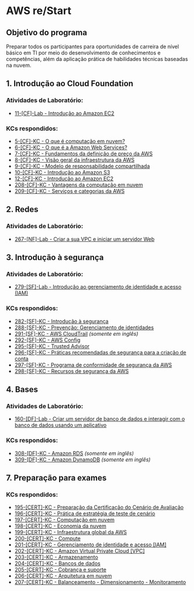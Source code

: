 # AWS re/Start

## Objetivo do programa
Preparar todos os participantes para oportunidades de carreira de nível básico em TI por meio do desenvolvimento de conhecimentos e competências, além da aplicação prática de habilidades técnicas baseadas na nuvem. 

## 1. Introdução ao Cloud Foundation

### Atividades de Laboratório:
- [11-[CF]-Lab - Introdução ao Amazon EC2](Labs/introducao-ao-amazon-ec2.pdf)

### KCs respondidos:
- [5-[CF]-KC - O que é computação em nuvem?](KCs/005.md)
- [6-[CF]-KC - O que é a Amazon Web Services?](KCs/006.md)
- [7-[CF]-KC - Fundamentos da definição de preço da AWS](KCs/007.md)
- [8-[CF]-KC - Visão geral da infraestrutura da AWS](KCs/008.md)
- [9-[CF]-KC - Modelo de responsabilidade compartilhada](KCs/009.md)
- [10-[CF]-KC - Introdução ao Amazon S3](KCs/010.md)
- [12-[CF]-KC - Introdução ao Amazon EC2](KCs/012.md)
- [208-[CF]-KC - Vantagens da computação em nuvem](KCs/208.md)
- [209-[CF]-KC - Serviços e categorias da AWS](KCs/209.md)

## 2. Redes

### Atividades de Laboratório:
- [267-[NF]-Lab - Criar a sua VPC e iniciar um servidor Web](Labs/crie-a-sua-vpc-e-inicie-um-servidor-web.pdf)

## 3. Introdução à segurança

### Atividades de Laboratório:
- [279-[SF]-Lab - Introdução ao gerenciamento de identidade e acesso (IAM)](Labs/introducao-ao-aws-identity-and-access-management-iam.pdf)

### KCs respondidos:
- [282-[SF]-KC - Introdução à segurança](KCs/282.md)
- [288-[SF]-KC - Prevenção: Gerenciamento de identidades](KCs/288.md)
- [291-[SF]-KC - AWS CloudTrail](KCs/291.md) *(somente em inglês)*
- [292-[SF]-KC - AWS Config](KCs/292.md)
- [295-[SF]-KC - Trusted Advisor](KCs/295.md)
- [296-[SF]-KC - Práticas recomendadas de segurança para a criação de conta](KCs/296.md)
- [297-[SF]-KC - Programa de conformidade de segurança da AWS](KCs/297.md)
- [298-[SF]-KC - Recursos de segurança da AWS](KCs/298.md)
 
## 4. Bases

### Atividades de Laboratório:
- [160-[DF]-Lab - Criar um servidor de banco de dados e interagir com o banco de dados usando um aplicativo](Labs/criar-um-servidor-de-banco-de-dados-e-interagir-com-o-banco-de-dados-usando-um-aplicativo.pdf)

### KCs respondidos:
- [308-[DF]-KC - Amazon RDS](KCs/308.md) *(somente em inglês)*
- [309-[DF]-KC - Amazon DynamoDB](KCs/309.md) *(somente em inglês)*

## 7. Preparação para exames

### KCs respondidos:
- [195-[CERT]-KC - Preparação da Certificação do Cenário de Avaliação](KCs/195.md)
- [196-[CERT]-KC - Prática de estratégia de teste de cenário](KCs/196.md)
- [197-[CERT]-KC - Computação em nuvem](KCs/197.md)
- [198-[CERT]-KC - Economia da nuvem](KCs/198.md)
- [199-[CERT]-KC - Infraestrutura global da AWS](KCs/199.md)
- [200-[CERT]-KC - Compute](KCs/200.md)
- [201-[CERT]-KC - Gerenciamento de identidade e acesso [IAM]](KCs/201.md)
- [202-[CERT]-KC - Amazon Virtual Private Cloud [VPC]](KCs/202.md)
- [203-[CERT]-KC - Armazenamento](KCs/203.md)
- [204-[CERT]-KC - Bancos de dados](KCs/204.md)
- [205-[CERT]-KC - Cobrança e suporte](KCs/205.md)
- [206-[CERT]-KC - Arquitetura em nuvem](KCs/206.md)
- [207-[CERT]-KC - Balanceamento - Dimensionamento - Monitoramento](KCs/207.md)
